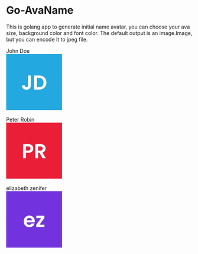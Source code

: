 # Go-AvaName

This is golang app to generate initial name avatar, you can choose your ava size, background color and font color. The default output is an image.Image, but you can encode it to jpeg file.

John Doe
<br>
<img src="https://github.com/nsrvel/go-avaname/blob/master/example/jd.jpeg"  width="30%" height="30%">
<br>

Peter Robin
<br>
<img src="https://github.com/nsrvel/go-avaname/blob/master/example/pr.jpeg"  width="30%" height="30%">
<br>

elizabeth zenifer
<br>
<img src="https://github.com/nsrvel/go-avaname/blob/master/example/ez.jpeg"  width="30%" height="30%">
<br>
